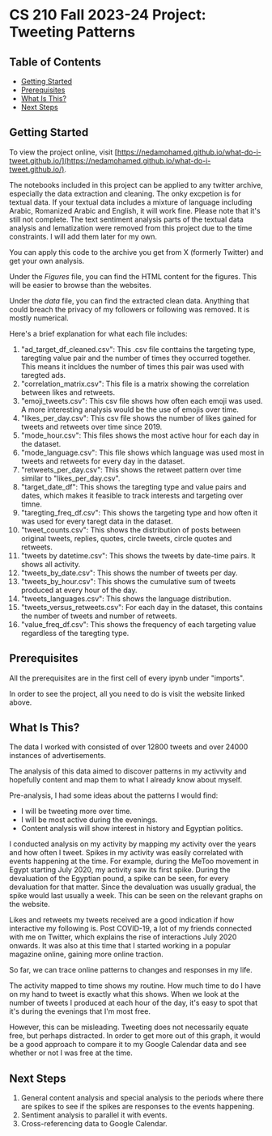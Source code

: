 # CS 210 Fall 2023-24 Project: Tweeting Patterns

## Table of Contents
- [Getting Started](#getting-started)
- [Prerequisites](#prerequisites)
- [What Is This?](#what-is-this?)
- [Next Steps](#next-steps)

## Getting Started

To view the project online, visit [https://nedamohamed.github.io/what-do-i-tweet.github.io/](https://nedamohamed.github.io/what-do-i-tweet.github.io/).


The notebooks included in this project can be applied to any twitter archive, especially the data extraction and cleaning. The onky excpetion is for textual data. If your textual data includes a mixture of language including Arabic, Romanized Arabic and English, it will work fine. Please note that it's still not complete. The text sentiment analysis parts of the textual data analysis and lematization were removed from this project due to the time constraints. I will add them later for my own.

You can apply this code to the archive you get from X (formerly Twitter) and get your own analysis.

Under the *Figures* file, you can find the HTML content for the figures. This will be easier to browse than the websites.

Under the *data* file, you can find the extracted clean data. Anything that could breach the privacy of my followers or following was removed. It is mostly numerical.

Here's a brief explanation for what each file includes:

1. "ad_target_df_cleaned.csv": This .csv file conttains the targeting type, taregting value pair and the number of times they occurred together. This means it incldues the number of times this pair was used with taregted ads.
2. "correlation_matrix.csv": This file is a matrix showing the correlation between likes and retweets.
3. "emoji_tweets.csv": This csv file shows how often each emoji was used. A more interesting analysis would be the use of emojis over time.
4. "likes_per_day.csv": This csv file shows the number of likes gained for tweets and retweets over time since 2019.
5. "mode_hour.csv": This files shows the most active hour for each day in the dataset.
6. "mode_language.csv": This file shows which language was used most in tweets and retweets for every day in the dataset.
7. "retweets_per_day.csv": This shows the retweet pattern over time similar to "likes_per_day.csv".
8. "target_date_df": This shows the taregting type and value pairs and dates, which makes it feasible to track interests and targeting over timne.
9. "taregting_freq_df.csv": This shows the targeting type and how often it was used for every taregt data in the dataset.
10. "tweet_counts.csv": This shows the distribution of posts between original tweets, replies, quotes, circle tweets, circle quotes and retweets.
11. "tweets by datetime.csv": This shows the tweets by date-time pairs. It shows all activity.
12. "tweets_by_date.csv": This shows the number of tweets per day.
13. "tweets_by_hour.csv": This shows the cumulative sum of tweets produced at every hour of the day.
14. "tweets_languages.csv": This shows the language distribution.
15. "tweets_versus_retweets.csv": For each day in the dataset, this contains the number of tweets and number of retweets.
16. "value_freq_df.csv": This shows the frequency of each targeting value regardless of the taregting type.

## Prerequisites

All the prerequisites are in the first cell of every ipynb under "imports".

In order to see the project, all you need to do is visit the website linked above.

## What Is This?

The data I worked with consisted of over 12800 tweets and over 24000 instances of advertisements.

The analysis of this data aimed to discover patterns in my activvity and hopefully content and map them to what I already know about myself.

Pre-analysis, I had some ideas about the patterns I would find:

- I will be tweeting more over time.
- I will be most active during the evenings.
- Content analysis will show interest in history and Egyptian politics.

I conducted analysis on my activity by mapping my activity over the years and how often I tweet. Spikes in my activity was easily correlated with events happening at the time. For example, during the MeToo movement in Egypt starting July 2020, my activity saw its first spike. During the devaluation of the Egyptian pound, a spike can be seen, for every devaluation for that matter. Since the devaluation was usually gradual, the spike would last usually a week. This can be seen on the relevant graphs on the website.

Likes and retweets my tweets received are a good indication if how interactive my following is. Post COVID-19, a lot of my friends connected with me on Twitter, which explains the rise of interactions July 2020 onwards. It was also at this time that I started working in a popular magazine online, gaining more online traction.

So far, we can trace online patterns to changes and responses in my life.

The activity mapped to time shows my routine. How much time to do I have on my hand to tweet is exactly what this shows. When we look at the number of tweets I produced at each hour of the day, it's easy to spot that it's during the evenings that I'm most free.

However, this can be misleading. Tweeting does not necessarily equate free, but perhaps distracted. In order to get more out of this graph, it would be a good approach to compare it to my Google Calendar data and see whether or not I was free at the time.

## Next Steps

1. General content analysis and special analysis to the periods where there are spikes to see if the spikes are responses to the events happening.
2. Sentiment analysis to parallel it with events.
3. Cross-referencing data to Google Calendar.


